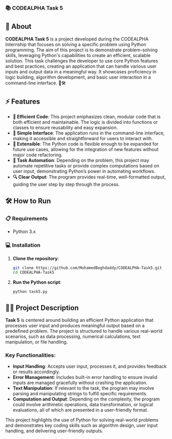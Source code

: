 ### 📚 CODEALPHA Task 5

## 🚀 About
**CODEALPHA Task 5** is a project developed during the CODEALPHA Internship that focuses on solving a specific problem using Python programming. The aim of this project is to demonstrate problem-solving skills, leveraging Python's capabilities to create an efficient, scalable solution. This task challenges the developer to use core Python features and best practices, creating an application that can handle various user inputs and output data in a meaningful way. It showcases proficiency in logic building, algorithm development, and basic user interaction in a command-line interface. 🔧🛠️

## ⚡ Features
- **🧠 Efficient Code**: This project emphasizes clean, modular code that is both efficient and maintainable. The logic is divided into functions or classes to ensure reusability and easy expansion.
- **📄 Simple Interface**: The application runs in the command-line interface, making it accessible and straightforward for users to interact with.
- **🔄 Extensible**: The Python code is flexible enough to be expanded for future use cases, allowing for the integration of new features without major code refactoring.
- **🧮 Task Automation**: Depending on the problem, this project may automate repetitive tasks or provide complex computations based on user input, demonstrating Python’s power in automating workflows.
- **🔍 Clear Output**: The program provides real-time, well-formatted output, guiding the user step by step through the process.

## 🛠️ How to Run

### 📋 Requirements
- Python 3.x

### 💻 Installation

1. **Clone the repository**:
   ```bash
   git clone https://github.com/MohamedBoghdaddy/CODEALPHA-Task5.git
   cd CODEALPHA-Task5
   ```

2. **Run the Python script**:
   ```bash
   python task5.py
   ```

## 🧑‍💻 Project Description

**Task 5** is centered around building an efficient Python application that processes user input and produces meaningful output based on a predefined problem. The project is structured to handle various real-world scenarios, such as data processing, numerical calculations, text manipulation, or file handling. 

### Key Functionalities:
- **Input Handling**: Accepts user input, processes it, and provides feedback or results accordingly.
- **Error Management**: Includes built-in error handling to ensure invalid inputs are managed gracefully without crashing the application.
- **Text Manipulation**: If relevant to the task, the program may involve parsing and manipulating strings to fulfill specific requirements.
- **Computation and Output**: Depending on the complexity, the program could involve arithmetic operations, data transformation, or logical evaluations, all of which are presented in a user-friendly format.

This project highlights the use of Python for solving real-world problems and demonstrates key coding skills such as algorithm design, user input handling, and delivering user-friendly outputs.
